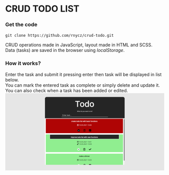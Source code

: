 # CRUD TODO LIST
### Get the code
```
git clone https://github.com/rnycz/crud-todo.git
```
CRUD operations made in JavaScript, layout made in HTML and SCSS.<br />
Data (tasks) are saved in the browser using _localStorage_.
### How it works?
Enter the task and submit it pressing enter then task will be displayed in list below.<br />
You can mark the entered task as complete or simply delete and update it. You can also check when a task has been added or edited.<br />
![](images/1.PNG)
